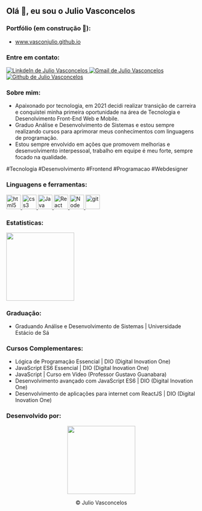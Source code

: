 ## Olá 👋, eu sou o Julio Vasconcelos

### Portfólio (em construção 🚧):
<div>
    <ul>
        <li>
            <a target="_balck" href="https://vasconjulio.github.io/">www.vasconjulio.github.io</a>
        </li>
</div>

### Entre em contato:

<div>
    <a target="_blank" href="https://www.linkedin.com/in/julio-vasconcelos/" rel="nofollow">
        <img alt="LinkdeIn de Julio Vasconcelos"
            src="https://img.shields.io/badge/LinkedIn-0077B5?style=for-the-badge&logo=linkedin&logoColor=white">
    </a>
    <a target="_blank" href="mailto:julioc43@gmail.com?Subject=Título%20da%20mensagem">
        <img alt="Gmail de Julio Vasconcelos"
            src="https://img.shields.io/badge/Gmail-D14836?style=for-the-badge&logo=gmail&logoColor=white">
    </a>
    <a target="_blank" href="https://github.com/vasconjulio" rel="nofollow">
        <img alt="Github de Julio Vasconcelos"
            src="https://img.shields.io/badge/GitHub-100000?style=for-the-badge&logo=github&logoColor=white">
    </a>
</div>

### Sobre mim:
<div>
    <ul>
        <li>Apaixonado por tecnologia, em 2021 decidi realizar transição de carreira e conquistei minha primeira
            oportunidade na
            área de Tecnologia e Desenolvimento Front-End Web e Mobile.</li>
        <li>Graduo Análise e Desenvolvimento de Sistemas e estou sempre realizando cursos para aprimorar meus
            conhecimentos com
            linguagens de programação.</li>
        <li>Estou sempre envolvido em ações que promovem melhorias e desenvolvimento interpessoal, trabalho em equipe é
            meu forte,
            sempre focado na qualidade.</li>
    </ul>
            #Tecnologia #Desenvolvimento #Frontend #Programacao #Webdesigner
</div>

### Linguagens e ferramentas:
<div>
    <a target="_blank" href="https://www.w3schools.com/tags/default.asp" rel="nofollow">
        <img alt="html5" width="38px" src="https://cdn.jsdelivr.net/gh/devicons/devicon/icons/html5/html5-plain.svg" />
    </a>
    <a target="_blank" href="https://www.w3schools.com/cssref/default.asp" rel="nofollow">
        <img alt="css3" width="38px" src="https://cdn.jsdelivr.net/gh/devicons/devicon/icons/css3/css3-plain.svg" />
    </a>
    <a target="_blank" href="https://www.w3schools.com/jsref/default.asp" rel="nofollow">
        <img alt="Java script" width="38px"
            src="https://cdn.jsdelivr.net/gh/devicons/devicon/icons/javascript/javascript-plain.svg" />
    </a>
    <a target="_blank" href="https://pt-br.reactjs.org/docs/getting-started.html" rel="nofollow">
        <img alt="React" width="38px"
            src="https://cdn.jsdelivr.net/gh/devicons/devicon/icons/react/react-original.svg" />
    </a>
    <a target="_blank" href="https://nodejs.org/pt-br/docs/" rel="nofollow">
        <img alt="Node js" width="38px"
            src="https://cdn.jsdelivr.net/gh/devicons/devicon/icons/nodejs/nodejs-plain.svg" />
    </a>
    <a target="_blank" href="https://git-scm.com/doc" rel="nofollow">
        <img alt="git" width="38px" src="https://cdn.jsdelivr.net/gh/devicons/devicon/icons/git/git-plain.svg" />
    </a>
</div>

### Estatisticas:
<div>
    <a href="https://github.com/vasconjulio">
        <img height="180em"
            src="https://github-readme-stats.vercel.app/api/top-langs/?username=vasconjulio&layout=compact&langs_count=7&theme=great-gatsby" /></a>
</div>

### Graduação:
<div>
    <ul>
        <li>Graduando Análise e Desenvolvimento de Sistemas | Universidade Estácio de Sá </li>
    </ul>
</div>

### Cursos Complementares:
<div>
    <ul>
        <li>Lógica de Programação Essencial | DIO (Digital Inovation One)</li>
        <li>JavaScript ES6 Essencial | DIO (Digital Inovation One)</li>
        <li>JavaScript | Curso em Vídeo (Professor Gustavo Guanabara)</li>
        <li>Desenvolvimento avançado com JavaScript ES6 | DIO (Digital Inovation One)</li>
        <li>Desenvolvimento de aplicações para internet com ReactJS | DIO (Digital Inovation One)</li>
    </ul>
</div>

### Desenvolvido por:
<div align="center">
    <a href="https://github.com/vasconjulio">
        <img height="180em" src="https://ik.imagekit.io/p7aqqjfkrdg/82271381_1__6mi8cBP0w.png?updatedAt=1629316021874">
    </a>
    <p>&copy Julio Vasconcelos</p>
</div>
